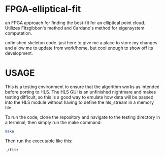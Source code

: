 # FPGA-elliptical-fit
an FPGA approach for finding the best-fit for an elliptical point cloud. Utilizes Fitzgibbon's method and Cardano's method for eigensystem computation.

unfinished skeleton code. just here to give me a place to store my changes and allow me to update from work/home, but cool enough to show off its development.

# USAGE
This is a testing environment to ensure that the algorithm works as intended before porting to HLS. The HLS GUI is an unfinished nightmare and makes testing difficult, so this is a good way to emulate how data will be passed into the HLS module without having to define the hls_stream in a memory file. 

To run the code, clone the repository and navigate to the testing directory in a terminal, then simply run the make command:

```bash
make
```

Then run the executable like this:

```bash
./fitz
```
